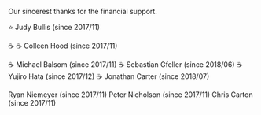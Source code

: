 Our sincerest thanks for the financial support.

⭐️  Judy Bullis (since 2017/11)

☕️ ☕️  Colleen Hood (since 2017/11)

☕️  Michael Balsom (since 2017/11)
☕️  Sebastian Gfeller (since 2018/06)
☕️  Yujiro Hata (since 2017/12)
☕️  Jonathan Carter (since 2018/07)

Ryan Niemeyer (since 2017/11)
Peter Nicholson (since 2017/11)
Chris Carton (since 2017/11)
